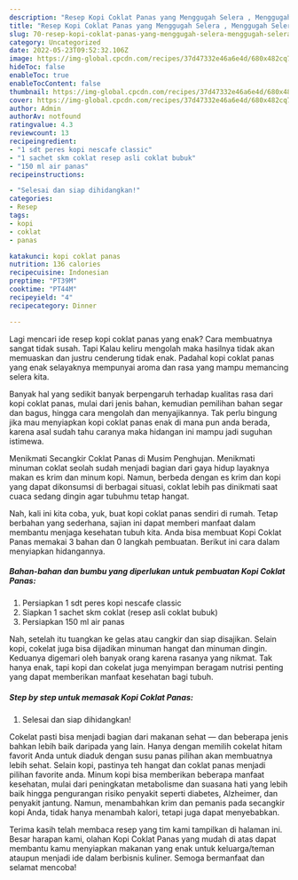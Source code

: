 ```yaml
---
description: "Resep Kopi Coklat Panas yang Menggugah Selera , Menggugah Selera"
title: "Resep Kopi Coklat Panas yang Menggugah Selera , Menggugah Selera"
slug: 70-resep-kopi-coklat-panas-yang-menggugah-selera-menggugah-selera
category: Uncategorized
date: 2022-05-23T09:52:32.106Z
image: https://img-global.cpcdn.com/recipes/37d47332e46a6e4d/680x482cq70/kopi-coklat-panas-foto-resep-utama.jpg
hideToc: false
enableToc: true
enableTocContent: false
thumbnail: https://img-global.cpcdn.com/recipes/37d47332e46a6e4d/680x482cq70/kopi-coklat-panas-foto-resep-utama.jpg
cover: https://img-global.cpcdn.com/recipes/37d47332e46a6e4d/680x482cq70/kopi-coklat-panas-foto-resep-utama.jpg
author: Admin
authorAv: notfound
ratingvalue: 4.3
reviewcount: 13
recipeingredient:
- "1 sdt peres kopi nescafe classic"
- "1 sachet skm coklat resep asli coklat bubuk"
- "150 ml air panas"
recipeinstructions:

- "Selesai dan siap dihidangkan!"
categories:
- Resep
tags:
- kopi
- coklat
- panas

katakunci: kopi coklat panas 
nutrition: 136 calories
recipecuisine: Indonesian
preptime: "PT39M"
cooktime: "PT44M"
recipeyield: "4"
recipecategory: Dinner

---
```



Lagi mencari ide resep kopi coklat panas yang enak? Cara membuatnya sangat tidak susah. Tapi Kalau keliru mengolah maka hasilnya tidak akan memuaskan dan justru cenderung tidak enak. Padahal kopi coklat panas yang enak selayaknya mempunyai aroma dan rasa yang mampu memancing selera kita.


Banyak hal yang sedikit banyak berpengaruh terhadap kualitas rasa dari kopi coklat panas, mulai dari jenis bahan, kemudian pemilihan bahan segar dan bagus, hingga cara mengolah dan menyajikannya. Tak perlu bingung jika mau menyiapkan kopi coklat panas enak di mana pun anda berada, karena asal sudah tahu caranya maka hidangan ini mampu jadi suguhan istimewa.

Menikmati Secangkir Coklat Panas di Musim Penghujan. Menikmati minuman coklat seolah sudah menjadi bagian dari gaya hidup layaknya makan es krim dan minum kopi. Namun, berbeda dengan es krim dan kopi yang dapat dikonsumsi di berbagai situasi, coklat lebih pas dinikmati saat cuaca sedang dingin agar tubuhmu tetap hangat.


Nah, kali ini kita coba, yuk, buat kopi coklat panas sendiri di rumah. Tetap berbahan yang sederhana, sajian ini dapat memberi manfaat dalam membantu menjaga kesehatan tubuh kita. Anda bisa membuat Kopi Coklat Panas memakai 3 bahan dan 0 langkah pembuatan. Berikut ini cara dalam menyiapkan hidangannya.

<!--inarticleads1-->

##### Bahan-bahan dan bumbu yang diperlukan untuk pembuatan Kopi Coklat Panas:

1. Persiapkan 1 sdt peres kopi nescafe classic
1. Siapkan 1 sachet skm coklat (resep asli coklat bubuk)
1. Persiapkan 150 ml air panas


Nah, setelah itu tuangkan ke gelas atau cangkir dan siap disajikan. Selain kopi, cokelat juga bisa dijadikan minuman hangat dan minuman dingin. Keduanya digemari oleh banyak orang karena rasanya yang nikmat. Tak hanya enak, tapi kopi dan cokelat juga menyimpan beragam nutrisi penting yang dapat memberikan manfaat kesehatan bagi tubuh. 

<!--inarticleads2-->

##### Step by step untuk memasak Kopi Coklat Panas:


1. Selesai dan siap dihidangkan!

Cokelat pasti bisa menjadi bagian dari makanan sehat — dan beberapa jenis bahkan lebih baik daripada yang lain. Hanya dengan memilih cokelat hitam favorit Anda untuk diaduk dengan susu panas pilihan akan membuatnya lebih sehat. Selain kopi, pastinya teh hangat dan coklat panas menjadi pilihan favorite anda. Minum kopi bisa memberikan beberapa manfaat kesehatan, mulai dari peningkatan metabolisme dan suasana hati yang lebih baik hingga pengurangan risiko penyakit seperti diabetes, Alzheimer, dan penyakit jantung. Namun, menambahkan krim dan pemanis pada secangkir kopi Anda, tidak hanya menambah kalori, tetapi juga dapat menyebabkan. 

Terima kasih telah membaca resep yang tim kami tampilkan di halaman ini. Besar harapan kami, olahan Kopi Coklat Panas yang mudah di atas dapat membantu kamu menyiapkan makanan yang enak untuk keluarga/teman ataupun menjadi ide dalam berbisnis kuliner. Semoga bermanfaat dan selamat mencoba!
